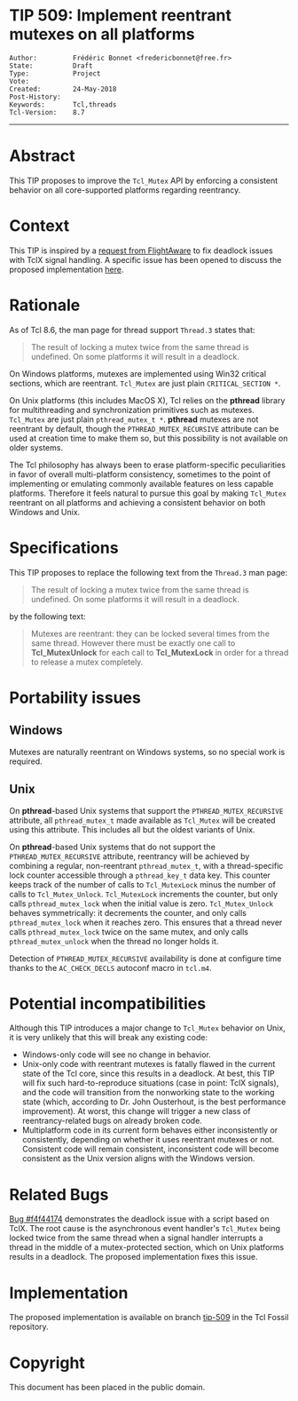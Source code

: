 # TIP 509: Implement reentrant mutexes on all platforms
	Author:         Frédéric Bonnet <fredericbonnet@free.fr>
	State:          Draft
	Type:           Project
	Vote:           
	Created:        24-May-2018
	Post-History:   
	Keywords:       Tcl,threads
	Tcl-Version:	8.7
-----

# Abstract

This TIP proposes to improve the `Tcl_Mutex` API by enforcing a consistent
behavior on all core-supported platforms regarding reentrancy.

# Context

This TIP is inspired by a [request from
FlightAware](https://github.com/flightaware/Tcl-bounties#make-tclxs-signal-trap-handlers-safe-to-use-with-threaded-tcl)
to fix deadlock issues with TclX signal handling. A specific issue has been
opened to discuss the proposed implementation [here](https://github.com/flightaware/Tcl-bounties/issues/32).


# Rationale

As of Tcl 8.6, the man page for thread support `Thread.3` states that:

> The result of locking a mutex twice from the same thread is undefined. On some
> platforms it will result in a deadlock.

On Windows platforms, mutexes are implemented using Win32 critical sections,
which are reentrant. `Tcl_Mutex` are just plain `CRITICAL_SECTION *`.

On Unix platforms (this includes MacOS X), Tcl relies on the **pthread** library
for multithreading and synchronization primitives such as mutexes. `Tcl_Mutex`
are just plain `pthread_mutex_t *`. **pthread** mutexes are not reentrant by
default, though the `PTHREAD_MUTEX_RECURSIVE` attribute can be used at creation
time to make them so, but this possibility is not available on older systems.

The Tcl philosophy has always been to erase platform-specific peculiarities in
favor of overall multi-platform consistency, sometimes to the point of
implementing or emulating commonly available features on less capable platforms.
Therefore it feels natural to pursue this goal by making `Tcl_Mutex` reentrant
on all platforms and achieving a consistent behavior on both Windows and Unix.

# Specifications

This TIP proposes to replace the following text from the `Thread.3` man page:

> The result of locking a mutex twice from the same thread is undefined. On some
> platforms it will result in a deadlock.
 
by the following text:

> Mutexes are reentrant: they can be locked several times from the same thread.
> However there must be exactly one call to **Tcl_MutexUnlock** for each call to
> **Tcl_MutexLock** in order for a thread to release a mutex completely.

# Portability issues

## Windows

Mutexes are naturally reentrant on Windows systems, so no special work is
required.

## Unix

On **pthread**-based Unix systems that support the `PTHREAD_MUTEX_RECURSIVE`
attribute, all `pthread_mutex_t` made available as `Tcl_Mutex` will be created
using this attribute. This includes all but the oldest variants of Unix.

On **pthread**-based Unix systems that do not support the
`PTHREAD_MUTEX_RECURSIVE` attribute, reentrancy will be achieved by combining a
regular, non-reentrant `pthread_mutex_t`, with a thread-specific lock counter
accessible through a `pthread_key_t` data key. This counter keeps track of the
number of calls to `Tcl_MutexLock` minus the number of calls to
`Tcl_Mutex_Unlock`. `Tcl_MutexLock` increments the counter, but only calls
`pthread_mutex_lock` when the initial value is zero. `Tcl_Mutex_Unlock` behaves
symmetrically: it decrements the counter, and only calls `pthread_mutex_lock`
when it reaches zero. This ensures that a thread never calls 
`pthread_mutex_lock` twice on the same mutex, and only calls 
`pthread_mutex_unlock` when the thread no longer holds it.

Detection of `PTHREAD_MUTEX_RECURSIVE` availability is done at configure time
thanks to the `AC_CHECK_DECLS` autoconf macro in `tcl.m4`.

# Potential incompatibilities

Although this TIP introduces a major change to `Tcl_Mutex` behavior on Unix, it
is very unlikely that this will break any existing code: 

- Windows-only code will see no change in behavior.
- Unix-only code with reentrant mutexes is fatally flawed in the current state
  of the Tcl core, since this results in a deadlock. At best, this TIP will fix
  such hard-to-reproduce situations (case in point: TclX signals), and the code
  will transition from the nonworking state to the working state (which,
  according to Dr. John Ousterhout, is the best performance improvement). At
  worst, this change will trigger a new class of reentrancy-related bugs on
  already broken code.
- Multiplatform code in its current form behaves either inconsistently or
  consistently, depending on whether it uses reentrant mutexes or not.
  Consistent code will remain consistent, inconsistent code will become
  consistent as the Unix version aligns with the Windows version.

# Related Bugs

[Bug #f4f44174](https://core.tcl.tk/tcl/tktview/f4f44174) demonstrates the
deadlock issue with a script based on TclX. The root cause is the asynchronous
event handler's `Tcl_Mutex` being locked twice from the same thread when a
signal handler interrupts a thread in the middle of a mutex-protected section,
which on Unix platforms results in a deadlock. The proposed implementation fixes
this issue.

# Implementation

The proposed implementation is available on branch
[tip-509](https://core.tcl.tk/tcl/timeline?r=tip-509) in the Tcl Fossil
repository.

# Copyright

This document has been placed in the public domain.
